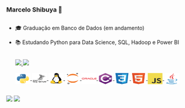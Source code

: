 ### Marcelo Shibuya 🤘
##
- 🎓 Graduação em Banco de Dados (em andamento)
- 📚 Estudando Python para Data Science, SQL, Hadoop e Power BI
  <br><br>
  <div>
    <a href="https://github.com/marceloShibuya">
    <img height="180em" src="https://github-readme-stats.vercel.app/api?username=marceloShibuya&show_icons=true&theme=dark&include_all_commits=true&count_private=true" />
    <img height="180em" src="https://github-readme-stats.vercel.app/api/top-langs/?username=marceloShibuya&layout=compact&langs_count=16&theme=dark" />
  </div>
  
  <div style="display: inline_block"><br>
    <img align="center" alt="Marcelo-Python" height="30" width="40" src="https://raw.githubusercontent.com/devicons/devicon/master/icons/python/python-original.svg" >
    <img align="center" alt="Marcelo-SqlServer" height="30" width="40" src="https://raw.githubusercontent.com/devicons/devicon/master/icons/microsoftsqlserver/microsoftsqlserver-plain-wordmark.svg" >
    <img align="center" alt="Marcelo-Linux" height="30" width="40" src="https://raw.githubusercontent.com/devicons/devicon/master/icons/linux/linux-original.svg" >
    <img align="center" alt="Marcelo-Jupyter" height="30" width="40" src="https://raw.githubusercontent.com/devicons/devicon/master/icons/jupyter/jupyter-original.svg" >
    <img align="center" alt="Marcelo-Oracle" height="30" width="40" src="https://raw.githubusercontent.com/devicons/devicon/master/icons/oracle/oracle-original.svg" >
    <img align="center" alt="Marcelo-Csharp" height="30" width="40" src="https://raw.githubusercontent.com/devicons/devicon/master/icons/csharp/csharp-original.svg" >
    <img align="center" alt="Marcelo-Css" height="30" width="40" src="https://raw.githubusercontent.com/devicons/devicon/master/icons/css3/css3-original.svg" >
    <img align="center" alt="Marcelo-Html" height="30" width="40" src="https://raw.githubusercontent.com/devicons/devicon/master/icons/html5/html5-original.svg" >
    <img align="center" alt="Marcelo-Javascript" height="30" width="40" src="https://raw.githubusercontent.com/devicons/devicon/master/icons/javascript/javascript-original.svg" >
    <img align="center" alt="Marcelo-Java" height="30" width="40" src="https://raw.githubusercontent.com/devicons/devicon/master/icons/java/java-original.svg" >
  </div>  
 
##
  <div>
    <a href="https://www.linkedin.com/in/marcelo-shibuya/" target="_blank"><img src="https://img.shields.io/badge/-Marcelo Shibuya-%230077B5?style=for-the-badge&logo=linkedin&logoColor=white" target="_blank"></a>
    <a href="mailto:marcelo.hshibuya@gmail.com" target="_blank"><img src="https://img.shields.io/badge/-GMAIL-D14836?style=for-the-badge&logo=gmail&logoColor=white" target="_blank"></a> 
  </div>
  
  
<!--
**marceloShibuya/marceloShibuya** is a ✨ _special_ ✨ repository because its `README.md` (this file) appears on your GitHub profile.

Here are some ideas to get you started:

- 🔭 I’m currently working on ...
- 🌱 I’m currently learning Python, SQL, Hadoop
- 👯 I’m looking to collaborate on ...
- 🤔 I’m looking for help with ...
- 💬 Ask me about ...
- 📫 How to reach me: ...
- 😄 Pronouns: ...
- ⚡ Fun fact: ...
-->

